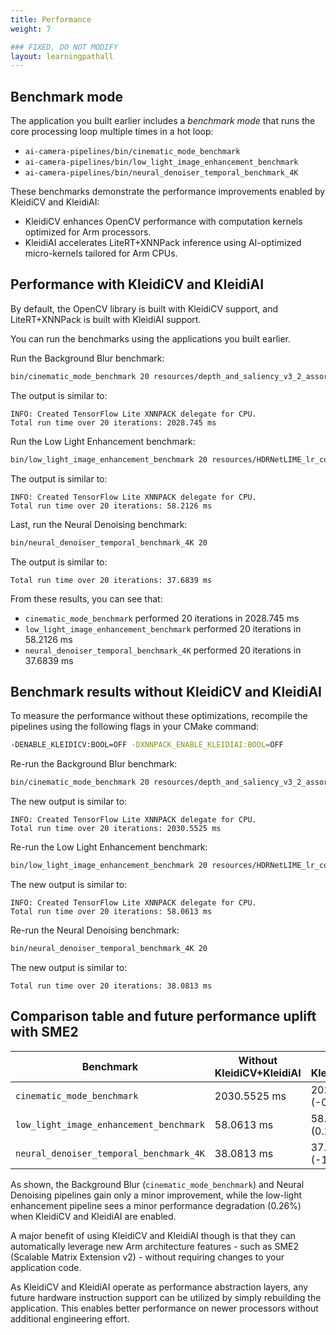 ```yaml
---
title: Performance
weight: 7

### FIXED, DO NOT MODIFY
layout: learningpathall
---
```


## Benchmark mode

The application you built earlier includes a *benchmark mode* that runs the core processing loop multiple times in a hot loop:

- `ai-camera-pipelines/bin/cinematic_mode_benchmark`
- `ai-camera-pipelines/bin/low_light_image_enhancement_benchmark`
- `ai-camera-pipelines/bin/neural_denoiser_temporal_benchmark_4K`

These benchmarks demonstrate the performance improvements enabled by KleidiCV and KleidiAI:
- KleidiCV enhances OpenCV performance with computation kernels optimized for Arm processors.
- KleidiAI accelerates LiteRT+XNNPack inference using AI-optimized micro-kernels tailored for Arm CPUs.

## Performance with KleidiCV and KleidiAI

By default, the OpenCV library is built with KleidiCV support, and LiteRT+XNNPack is built with KleidiAI support.

You can run the benchmarks using the applications you built earlier.

Run the Background Blur benchmark:

```bash
bin/cinematic_mode_benchmark 20 resources/depth_and_saliency_v3_2_assortedv2_w_augment_mobilenetv2_int8_only_ptq.tflite
```

The output is similar to:

```output
INFO: Created TensorFlow Lite XNNPACK delegate for CPU.
Total run time over 20 iterations: 2028.745 ms
```

Run the Low Light Enhancement benchmark:

```bash
bin/low_light_image_enhancement_benchmark 20 resources/HDRNetLIME_lr_coeffs_v1_1_0_mixed_low_light_perceptual_l1_loss_float32.tflite
```

The output is similar to:

```output
INFO: Created TensorFlow Lite XNNPACK delegate for CPU.
Total run time over 20 iterations: 58.2126 ms
```

Last, run the Neural Denoising benchmark:

```bash
bin/neural_denoiser_temporal_benchmark_4K 20
```

The output is similar to:

```output
Total run time over 20 iterations: 37.6839 ms
```

From these results, you can see that:
- `cinematic_mode_benchmark` performed 20 iterations in 2028.745 ms
- `low_light_image_enhancement_benchmark` performed 20 iterations in 58.2126 ms
- `neural_denoiser_temporal_benchmark_4K` performed 20 iterations in 37.6839 ms

## Benchmark results without KleidiCV and KleidiAI

To measure the performance without these optimizations, recompile the pipelines using the following flags in your CMake command:
```bash
-DENABLE_KLEIDICV:BOOL=OFF -DXNNPACK_ENABLE_KLEIDIAI:BOOL=OFF
```

Re-run the Background Blur benchmark:

```bash
bin/cinematic_mode_benchmark 20 resources/depth_and_saliency_v3_2_assortedv2_w_augment_mobilenetv2_int8_only_ptq.tflite
```

The new output is similar to:

```output
INFO: Created TensorFlow Lite XNNPACK delegate for CPU.
Total run time over 20 iterations: 2030.5525 ms
```

Re-run the Low Light Enhancement benchmark:

```bash
bin/low_light_image_enhancement_benchmark 20 resources/HDRNetLIME_lr_coeffs_v1_1_0_mixed_low_light_perceptual_l1_loss_float32.tflite
```

The new output is similar to:

```output
INFO: Created TensorFlow Lite XNNPACK delegate for CPU.
Total run time over 20 iterations: 58.0613 ms
```

Re-run the Neural Denoising benchmark:

```bash
bin/neural_denoiser_temporal_benchmark_4K 20
```

The new output is similar to:

```output
Total run time over 20 iterations: 38.0813 ms
```

## Comparison table and future performance uplift with SME2

| Benchmark                                 | Without KleidiCV+KleidiAI | With KleidiCV+KleidiAI |
|-------------------------------------------|---------------------------|------------------------|
| `cinematic_mode_benchmark`                | 2030.5525 ms              | 2028.745 ms (-0.09%)   |
| `low_light_image_enhancement_benchmark`   | 58.0613 ms                | 58.2126 ms (0.26%)     |
| `neural_denoiser_temporal_benchmark_4K`   | 38.0813 ms                | 37.6839 ms (-1.04%)    |

As shown, the Background Blur (`cinematic_mode_benchmark`) and Neural Denoising
pipelines gain only a minor improvement, while the low-light enhancement pipeline
sees a minor performance degradation (0.26%) when KleidiCV and KleidiAI are
enabled.

A major benefit of using KleidiCV and KleidiAI though is that they can
automatically leverage new Arm architecture features - such as SME2 (Scalable
Matrix Extension v2) - without requiring changes to your application code.

As KleidiCV and KleidiAI operate as performance abstraction layers, any future
hardware instruction support can be utilized by simply rebuilding the
application. This enables better performance on newer processors without
additional engineering effort.
